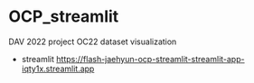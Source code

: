 # OCP_streamlit

DAV 2022 project
OC22 dataset visualization
- streamlit
https://flash-jaehyun-ocp-streamlit-streamlit-app-iqty1x.streamlit.app
